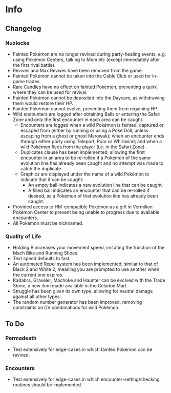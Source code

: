 # Info

## Changelog

### Nuzlocke
* Fainted Pokémon are no longer revived during party-healing events, e.g. using Pokémon Centers, talking to Mom etc (except immediately after the first rival battle).
* Revives and Max Revives have been removed from the game.
* Fainted Pokémon cannot be taken into the Cable Club or used for in-game trades.
* Rare Candies have no effect on fainted Pokémon, preventing a quirk where they can be used for revival.
* Fainted Pokémon cannot be deposited into the Daycare, as withdrawing them would restore their HP.
* Fainted Pokémon cannot evolve, preventing them from regaining HP.
* Wild encounters are logged after obtaining Balls or entering the Safari Zone and only the first encounter in each area can be caught.
	* Encounters are logged when a wild Pokémon is fainted, captured or escaped from (either by running or using a Poké Doll, unless escaping from a ghost or ghost Marowak); when an encounter ends through either party using Teleport, Roar or Whirlwind; and when a wild Pokémon flees from the player (i.e. in the Safari Zone).
	* Duplicates clause has been implemented, allowing the first encounter in an area to be re-rolled if a Pokémon of the same evolution line has already been caught and no attempt was made to catch the duplicate.
	* Graphics are displayed under the name of a wild Pokémon to indicate that it can be caught:
		* An empty ball indicates a new evolution line that can be caught.
		* A filled ball indicates an encounter that can be re-rolled if desired, as a Pokémon of that evolution line has already been caught.
* Provided access to HM-compatible Pokémon as a gift in Vermilion Pokémon Center to prevent being unable to progress due to available encounters.
* All Pokémon must be nicknamed.

### Quality of Life
* Holding B increases your movement speed, imitating the function of the Mach Bike and Running Shoes.
* Text speed defaults to fast.
* An automated Repel system has been implemented, similar to that of Black 2 and White 2, meaning you are prompted to use another when the current one expires.
* Kadabra, Graveler, Machoke and Haunter can be evolved with the Trade Stone, a new item made available in the Celadon Mart.
* Struggle has been given its own type, allowing for neutral damage against all other types.
* The random number generator has been improved, removing constraints on DV combinations for wild Pokémon.

## To Do

### Permadeath
* Test extensively for edge-cases in which fainted Pokémon can be revived.

### Encounters
* Test extensively for edge-cases in which encounter-setting/checking routines should be implemented.
